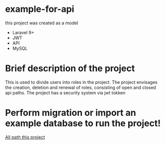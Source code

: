 # example-for-api
this project was created as a model
- Laravel 9+
- JWT
- API
- MySQL

# Brief description of the project
This is used to divide users into roles in the project. The project envisages the creation, deletion and renewal of roles, consisting of open and closed api paths. The project has a security system via jwt tokken

# Perform migration or import an example database to run the project!

[All path this project](https://bit.ly/3EaTpeY)
